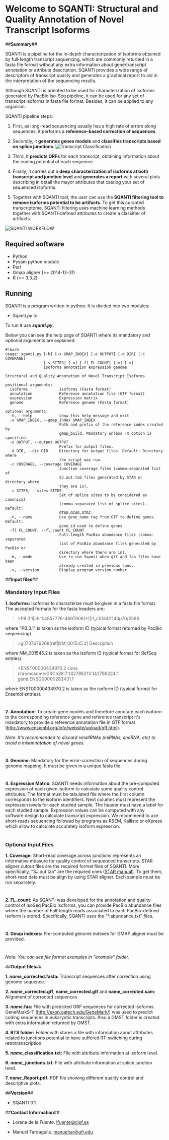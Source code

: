 # **Welcome to SQANTI: Structural and Quality Annotation of Novel Transcript Isoforms** #

 
##**Summary**##

SQANTI is a pipeline for the in-depth characterization of isoforms obtained by full-length transcript sequencing, which are commonly returned in a fasta file format without any extra information about gene/transcript annotation or attribute description. SQANTI provides a wide range of descriptors of transcript quality and generates a graphical report to aid in the interpretation of the sequencing results.

Although SQANTI is oriented to be used for characterization of isoforms generated by PacBio Iso-Seq pipeline, it can be used for any set of transcript isoforms in fasta file format. Besides, it can be applied to any organism.

SQANTI pipeline steps:

1. First, as long-read sequencing usually has a high rate of errors along sequences, it performs a **reference-based correction of sequences**.

2. Secondly, it **generates genes models** and **classifies transcripts based on splice junctions**.
      ![Transcript Classification](https://bitbucket.org/repo/kpnA5g/images/803890880-Diapositiva1.png)

3. Third, it **predicts ORFs** for each transcript, obtaining information about the coding potential of each sequence. 

4. Finally, it carries out a **deep characterization of isoforms at both transcript and junction level** and **generates a report** with several plots describing in detail the mayor attributes that catalog your set of sequenced isoforms.

5. Together with SQANTI tool, the user can use the **SQANTI filtering tool to remove isoforms potential to be artifacts**. To get this curanted transcriptome, SQANTI filtering uses machine learning methods together with SQANTI-defined attributes to create a classifier of artifacts.


![SQANTI WORKFLOW](https://bitbucket.org/repo/kpnA5g/images/2483959904-Diapositiva8.png)

## **Required software** ##

* Python
* Pysam python module
* Perl
* Gmap aligner (>= 2014-12-31)
* R (>= 3.3.2)


## **Running** ##

SQANTI is a program written in python. It is divided into two modules:

* Sqanti.py to 



To run it use ***sqanti.py***. 

Below you can see the help page of SQANTI where its mandatory and optional arguments are explained:

```
#!bash
usage: sqanti.py [-h] [-x GMAP_INDEX] [-o OUTPUT] [-d DIR] [-c COVERAGE]
                 [-s SITES] [-n] [-fl FL_COUNT] [-m] [-v]
                 isoforms annotation expression genome

Structural and Quality Annotation of Novel Transcript Isoforms

positional arguments:
  isoforms              Isoforms (Fasta format)
  annotation            Reference annotation file (GTF format)
  expression            Expression matrix
  genome                Reference genome (Fasta format)

optional arguments:
  -h, --help            show this help message and exit
  -x GMAP_INDEX, --gmap_index GMAP_INDEX
                        Path and prefix of the reference index created by
                        gmap_build. Mandatory unless -m option is specified.
  -o OUTPUT, --output OUTPUT
                        Prefix for output files.
  -d DIR, --dir DIR     Directory for output files. Default: Directory where
                        the script was run.
  -c COVERAGE, --coverage COVERAGE
                        Junction coverage files (comma-separated list of
                        SJ.out.tab files generated by STAR or directory where
                        they are in).
  -s SITES, --sites SITES
                        Set of splice sites to be considered as canonical
                        (comma-separated list of splice sites). Default:
                        GTAG,GCAG,ATAC.
  -n, --name            Use gene_name tag from GTF to define genes. Default:
                        gene_id used to define genes
  -fl FL_COUNT, --fl_count FL_COUNT
                        Full-length PacBio abundance files (comma-separated
                        list of PacBio abundance files generated by PacBio or
                        directory where there are in).
  -m, --mode            Use to run Sqanti when gtf and faa files have been
                        already created in previous runs.
  -v, --version         Display program version number.
```


##**Input files**##


### Mandatory Input Files ###

**1. Isoforms:** Isoforms to characterize must be given in a fasta file format. The accepted formats for the fasta headers are:

>\>PB.3.1|chr1:4857776-4897906(+)|i1_c1034/f143p70/2586 

where "PB.3.1" is taken as the isoform ID (typical format returned by PacBio sequencing).

>\>gi|737676268|ref|NM_001545.2| Description 

where NM_001545.2 is taken as the isoform ID (typical format for RefSeq entries).

> \>ENST00000434970.2 cdna chromosome:GRCh38:7:142786213:142786224:1 gene:ENSG00000282431.1 

where ENST00000434970.2 is taken as the isoform ID (typical format for Ensembl entries).

# 
**2. Annotation:** To create gene models and therefore annotate each isoform to the corresponding reference gene and reference transcript it's mandatory to provide a reference annotation file in GTF format (http://www.ensembl.org/info/website/upload/gff.html).

*Note: It's recommended to discard smallRNAs (miRNAs, snoRNA, etc) to avoid a misannotation of novel genes.*
# 
**3. Genome:** Mandatory for the error-correction of sequences during genome mapping. It must be given in a unique fasta file.

#
**4. Expression Matrix:** SQANTI needs information about the pre-computed expression of each given isoform to calculate some quality control attributes. The format must be tabulated file where the first column corresponds to the isoform identifiers. Next columns must represent the expression levels for each studied sample. The header must have a label for each studied sample.
Expression values can be computed with any software design to calculate transcript expression. We recommend to use short-reads sequencing followed by programs as RSEM, Kallisto or eXpress which allow to calculate accurately isoform expression. 

#
### Optional Input Files ###

**1. Coverage:** Short-read coverage across junctions represents an informative measure for quality control of sequenced transcripts. STAR aligner output files are the required format files of SQANTI. More specifically, "SJ.out.tab" are the required ones ([STAR manual](http://labshare.cshl.edu/shares/gingeraslab/www-data/dobin/STAR/STAR.posix/doc/STARmanual.pdf)). To get them, short-read data must be align by using STAR aligner. Each sample must be run separately. 

#
**2. FL_count:** As SQANTI was developed for the annotation and quality control of IsoSeq PacBio isoforms, you can provide PacBio abundance files where the number of Full-length reads associated to each PacBio-defined isoform is stored. Specifically, SQANTI uses the "*.abundance.txt" files.

#
**3. Gmap indexes:** Pre-computed genome indexes for GMAP aligner must be provided. 

#

*Note: You can see file format examples in "example" folder.*


##**Output files**##

**1. *name*_corrected.fasta:** Transcript sequences after correction using genome sequence.

**2. *name*_corrected.gff**, **name_corrected.gtf** and **name_corrected.sam**: Alignment of corrected sequences 

**3. *name*.faa:** File with predicted ORF sequences for corrected isoforms. GeneMarkS-T (http://exon.gatech.edu/GeneMark/) was used to predict coding sequences in eukaryotic transcripts. Also a GMST folder is created with extra information returned by GMST.

**4. RTS folder:** Folder with stores a file with information about attributes related to junctions potential to have suffered RT-switching during retrotranscription.

**5. *name*_classification.txt:** File with attribute information at isoform level.

**6. *name*_junctions.txt:** File with attribute information at splice junction level.

**7. *name*_Report.pdf:** PDF file showing different quality control and descriptive plots.







##**Version**##

* SQANTI 0.1


##**Contact Information**##

* Lorena de la Fuente.
lfuente@cipf.es

* Manuel Tardaguila.
manueltar@ufl.edu